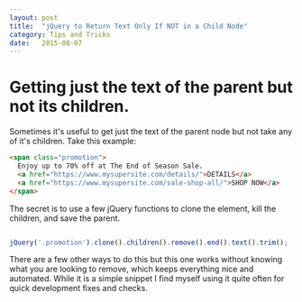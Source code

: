 ```yaml
---
layout: post
title:  "jQuery to Return Text Only If NOT in a Child Node"
category: Tips and Tricks
date:   2015-08-07
---
```


# Getting just the text of the parent but not its children.

Sometimes it's useful to get just the text of the parent node but not take any of it's children. Take this example:

```html
<span class="promotion">
  Enjoy up to 70% off at The End of Season Sale.
  <a href="https://www.mysupersite.com/details/">DETAILS</a>
  <a href="https://www.mysupersite.com/sale-shop-all/">SHOP NOW</a>
</span>
```

The secret is to use a few jQuery functions to clone the element, kill the children, and save the parent.

```js

jQuery('.promotion').clone().children().remove().end().text().trim();

```

There are a few other ways to do this but this one works without knowing what you are looking to remove, which keeps everything nice and automated. While it is a simple snippet I find myself using it quite often for quick development fixes and checks.
